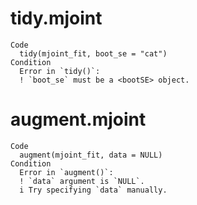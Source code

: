 # tidy.mjoint

    Code
      tidy(mjoint_fit, boot_se = "cat")
    Condition
      Error in `tidy()`:
      ! `boot_se` must be a <bootSE> object.

# augment.mjoint

    Code
      augment(mjoint_fit, data = NULL)
    Condition
      Error in `augment()`:
      ! `data` argument is `NULL`.
      i Try specifying `data` manually.

